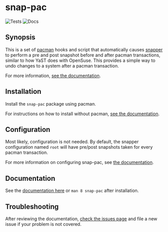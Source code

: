 # snap-pac

![Tests](https://github.com/wesbarnett/snap-pac/workflows/Tests/badge.svg)
![Docs](https://github.com/wesbarnett/snap-pac/workflows/Docs/badge.svg)

## Synopsis

This is a set of [pacman](https://wiki.archlinux.org/index.php/Pacman) hooks and script
that automatically causes [snapper](http://snapper.io/) to perform a pre and post
snapshot before and after pacman transactions, similar to how YaST does with OpenSuse.
This provides a simple way to undo changes to a system after a pacman transaction.

For more information, [see the documentation](https://wesbarnett.github.io/snap-pac/).

## Installation

Install the `snap-pac` package using pacman.

For instructions on how to install without pacman, [see the
documentation](https://wesbarnett.github.io/snap-pac/installation.html).

## Configuration

Most likely, configuration is not needed. By default, the snapper configuration named
`root` will have pre/post snapshots taken for every pacman transaction.

For more information on configuring snap-pac, see [the
documentation](https://wesbarnett.github.io/snap-pac/configuration.html).

## Documentation

See the [documentation here](https://wesbarnett.github.io/snap-pac/) or `man 8 snap-pac`
after installation.

## Troubleshooting

After reviewing the documentation, [check the issues page] and file a new issue if your
problem is not covered.

[check the issues page]: https://github.com/wesbarnett/snap-pac/issues
